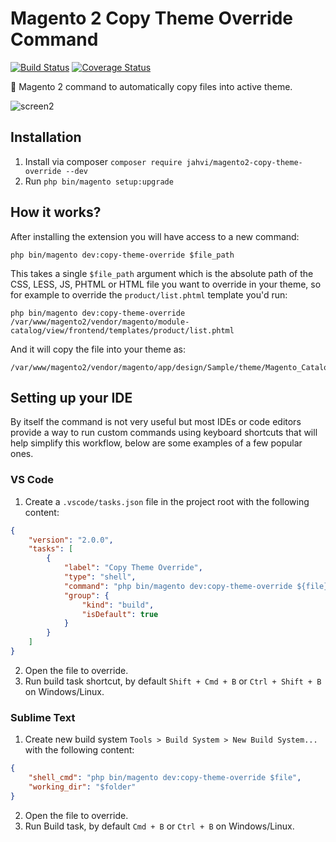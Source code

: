# Magento 2 Copy Theme Override Command
[![Build Status](https://travis-ci.org/jahvi/magento2-copy-theme-override.svg?branch=master)](https://travis-ci.org/jahvi/magento2-copy-theme-override)
[![Coverage Status](https://coveralls.io/repos/github/jahvi/magento2-copy-theme-override/badge.svg?branch=master)](https://coveralls.io/github/jahvi/magento2-copy-theme-override?branch=master)

🎩 Magento 2 command to automatically copy files into active theme.

![screen2](https://user-images.githubusercontent.com/661330/43463240-008b4706-94d0-11e8-8abe-9516c963ec13.gif)

## Installation

1. Install via composer `composer require jahvi/magento2-copy-theme-override --dev`
2. Run `php bin/magento setup:upgrade`

## How it works?

After installing the extension you will have access to a new command:

```shell
php bin/magento dev:copy-theme-override $file_path
```

This takes a single `$file_path` argument which is the absolute path of the CSS, LESS, JS, PHTML or HTML file you want to override in your theme, so for example to override the `product/list.phtml` template you'd run:

```shell
php bin/magento dev:copy-theme-override /var/www/magento2/vendor/magento/module-catalog/view/frontend/templates/product/list.phtml
```

And it will copy the file into your theme as:

```shell
/var/www/magento2/vendor/magento/app/design/Sample/theme/Magento_Catalog/templates/product/list.phtml
```

## Setting up your IDE

By itself the command is not very useful but most IDEs or code editors provide a way to run custom commands using keyboard shortcuts that will help simplify this workflow, below are some examples of a few popular ones.

### VS Code

1. Create a `.vscode/tasks.json` file in the project root with the following content:

```json
{
    "version": "2.0.0",
    "tasks": [
        {
            "label": "Copy Theme Override",
            "type": "shell",
            "command": "php bin/magento dev:copy-theme-override ${file}",
            "group": {
                "kind": "build",
                "isDefault": true
            }
        }
    ]
}
```

2. Open the file to override.
3. Run build task shortcut, by default `Shift + Cmd + B` or `Ctrl + Shift + B` on Windows/Linux.

### Sublime Text

1. Create new build system `Tools > Build System > New Build System...` with the following content:

```json
{
    "shell_cmd": "php bin/magento dev:copy-theme-override $file",
    "working_dir": "$folder"
}
```

2. Open the file to override.
3. Run Build task, by default `Cmd + B` or `Ctrl + B` on Windows/Linux.

